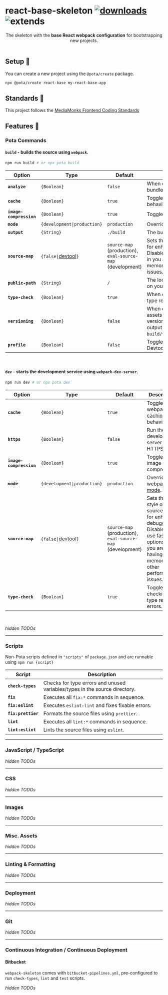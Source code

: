 # react-base-skeleton [![downloads](https://badgen.now.sh/npm/dm/@pota/react-base-skeleton)](https://npmjs.org/package/@pota/react-base-skeleton) ![extends](https://badgen.net/badge/extends/@pota%2Fwebpack-skeleton/blue)

<div align="center">The skeleton with the <b>base React webpack configuration</b> for bootstrapping new projects.</div>
<br />

## Setup 🚀

You can create a new project using the `@pota/create` package.

```bash
npx @pota/create react-base my-react-base-app
```

<!--
During project creation, everything above this comment should _ideally_ be replaced with a `Quick Start` on how to run & build the project, referencing the project title in the heading, instead of the skeleton's.
-->


<!--
TODO: How to include the content from the `README.md` of `webpack-skeleton` ?
As now I have to copy it over on every change -_- (This is the third time I copied this file 😠😠😠 )
-->

## Standards 📒

This project follows the [MediaMonks Frontend Coding Standards](https://github.com/mediamonks/frontend-coding-standards)

## Features 🔋

### Pota Commands

#### **`build`** - builds the source using `webpack`.

```bash
npm run build # or npx pota build
```

| Option                  | Type                                                                          | Default                                                              | Description                                                                        |
| ----------------------- | ----------------------------------------------------------------------------- | -------------------------------------------------------------------- | ---------------------------------------------------------------------------------- |
| **`analyze`**           | `{Boolean}`                                                                   | `false`                                                              | When enabled, will open a bundle report after bundling.                            |
| **`cache`**             | `{Boolean}`                                                                   | `true`                                                               | Toggles webpack's [caching](https://webpack.js.org/configuration/cache/) behavior. |
| **`image-compression`** | `{Boolean}`                                                                   | `true`                                                               | Toggles image compression.                                                         |
| **`mode`**              | `{development\|production}`                                                   | `production`                                                         | Override webpack's [mode](https://webpack.js.org/configuration/mode).              |
| **`output`**            | `{String}`                                                                    | `./build`                                                            | The build output directory.                                                        |
| **`source-map`**        | `{false\|`[devtool](https://webpack.js.org/configuration/devtool/#devtool)`}` | `source-map` (production), `eval-source-map` (development)           | Sets the style of source-map, for enhanced debugging. Disable or use faster options in you are having out of memory or other performance issues. |
| **`public-path`**       | `{String}`                                                                    | `/`                                                                  | The location of static assets on your production server.                           |
| **`type-check`**        | `{Boolean}`                                                                   | `true`                                                               | When disabled, will ignore type related errors.                                    |
| **`versioning`**        | `{Boolean}`                                                                   | `false`                                                              | When enabled, will copy assets in `./static` to a versioned directory in the output (e.g. `build/version/v2/static/...`).                      |
| **`profile`**           | `{Boolean}`                                                                   | `false`                                                              | Toggles support for the React Devtools in **production**.                          |

<br />

#### **`dev`** - starts the development service using `webpack-dev-server`.

```bash
npm run dev # or npx pota dev
```

| Option                  | Type                                                                          | Default                                                              | Description                                                                        |
| ----------------------- | ----------------------------------------------------------------------------- | -------------------------------------------------------------------- | ---------------------------------------------------------------------------------- |
| **`cache`**             | `{Boolean}`                                                                   | `true`                                                               | Toggle webpack's [caching](https://webpack.js.org/configuration/cache/) behavior.  |
| **`https`**             | `{Boolean}`                                                                   | `false`                                                              | Run the development server with HTTPS.                                             |
| **`image-compression`** | `{Boolean}`                                                                   | `true`                                                               | Toggles image compression.                                                         |
| **`mode`**              | `{development\|production}`                                                   | `production`                                                         | Override webpack's [mode](https://webpack.js.org/configuration/mode).              |
| **`source-map`**        | `{false\|`[devtool](https://webpack.js.org/configuration/devtool/#devtool)`}` | `source-map` (production), `eval-source-map` (development)           | Sets the style of source-map, for enhanced debugging. Disable or use faster options in you are having out of memory or other performance issues. |
| **`type-check`**        | `{Boolean}`                                                                   | `true`                                                               | Toggles checking for type related errors.                                          |

<br />

*hidden TODOs*
<!--
- TODO: describe how to set defaults for these options in `.pota/commands/{command}.js`
- TODO: describe how to create new commands (possible link to `@pota/cli` docs)
-->

<hr />

### Scripts

Non-Pota scripts defined in `"scripts"` of `package.json` and are runnable using `npm run {script}`


| Script             | Description                                                                |
| ------------------ | -------------------------------------------------------------------------- |
| **`check-types`**  | Checks for type errors and unused variables/types in the source directory. |
| **`fix`**          | Executes all `fix:*` commands in sequence.                                 |
| **`fix:eslint`**   | Executes `eslint:lint` and fixes fixable errors.                           |
| **`fix:prettier`** | Formats the source files using `prettier`.                                 |
| **`lint`**         | Executes all `lint:*` commands in sequence.                                |
| **`lint:eslint`**  | Lints the source files using `eslint`.                                     |

<hr />

### JavaScript / TypeScript

*hidden TODOs*
<!--
- TODO: describe `ts-loader` usage how `ts-loader` and `babel` transpile TS and 
- TODO: describe `babel` usage and it plugins
- TODO: describe what ES version is the output and how to control it (`browserslist`) 
- TODO: describe where polyfills go
-->

<hr />

### CSS

*hidden TODOs*
<!--
- TODO: CSS Modules
- TODO: SCSS
- TODO: PostCSS
- TODO: Modernizr?
- TODO: normalize.css?
-->

<hr />

### Images

*hidden TODOs*
<!--
- TODO: describe how we handle SVGs (e.g. `file.svg` vs `file.svg?raw`)
- TODO: describe the custom import for SVGs `import { ReactComponent }`
- TODO: describe how we compress image files and how to configure it
-->

<hr />

### Misc. Assets

*hidden TODOs*
<!--
- TODO: describe what other assets the skeleton supports
-->

<hr />

### Linting & Formatting

*hidden TODOs*
<!--
- TODO: describe how `eslint` is included and how to configure it
- TODO: describe how `prettier` is included and how to configure it
-->

<hr />

### Deployment

*hidden TODOs*
<!--
- TODO: describe how `rsync` and the associated `upload-build` script works and how to configure it
-->

<hr />

### Git

*hidden TODOs*
<!--
- TODO: describe `lint-staged` and `husky?`
- TODO: describe how we extract ticket identifiers from branch names
-->

<hr />

### Continuous Integration / Continuous Deployment

#### Bitbucket

`webpack-skeleton` comes with `bitbucket-pipelines.yml`, pre-configured to run `check-types`, `lint` and `test` scripts.

*hidden TODOs*
<!--
- TODO: describe how to use parallelization
- TODO: describe how to setup deploys with `rsync`
-->

